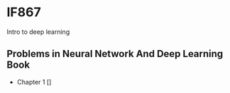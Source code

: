# IF867
Intro to deep learning

## Problems in Neural Network And Deep Learning Book 
- Chapter 1 []
